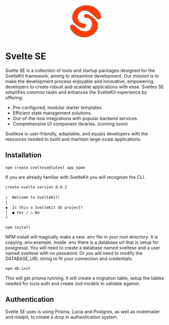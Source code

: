 <p align="center" width="100%">
    <img width="20%" src="./profile/logo.svg"> 
</p>

# Svelte SE

Svelte SE is a collection of tools and startup packages designed for the SvelteKit framework, aiming to streamline development. Our mission is to make the development process enjoyable and innovative, empowering developers to create robust and scalable applications with ease. Sveltes SE simplifies common tasks and enhances the SvelteKit experience by offering:

- Pre-configured, modular starter templates.
- Efficient state management solutions.
- Out-of-the-box integrations with popular backend services.
- Comprehensive UI component libraries. (coming soon)

Sveltese is user-friendly, adaptable, and equips developers with the resources needed to build and maintain large-scale applications.

## Installation

```
npm create sveltese@latest app_name
```
If you are already familiar with SvelteKit you will recognize the CLI.

```
create-svelte version 0.0.2

┌  Welcome to SvelteKit!
│
◆  Is this a SvelteKit SE project?
│  ● Yes / ○ No
└
```

```
npm install
```

NPM install will magically make a new .env file in your root directory.  It is copying .env.example.  Inside .env there is a database url that is setup for postgresql.  You will need to create a database named sveltese and a user named sveltese with no password.  Or you will need to modify the DATABASE_URL string to fit your connection and credentials.

```
npm db:init
```
This will get prisma running.  It will create a migration table, setup the tables needed for lucia auth and create zod models to validate against.







## Authentication

Svelte SE uses is using Prisma, Lucia and Postgres, as well as nodemailer and mailpit, to create a drop in authentication system.


